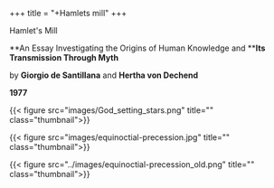 +++
title = "+Hamlets mill"
+++



Hamlet's Mill

**An Essay Investigating the Origins of Human Knowledge and ****Its Transmission Through Myth**




by **Giorgio de Santillana** and **Hertha von Dechend**

**1977**


{{< figure src="images/God_setting_stars.png" title="" class="thumbnail">}}

{{< figure src="images/equinoctial-precession.jpg" title="" class="thumbnail">}}

{{< figure src="../images/equinoctial-precession_old.png" title="" class="thumbnail">}}
